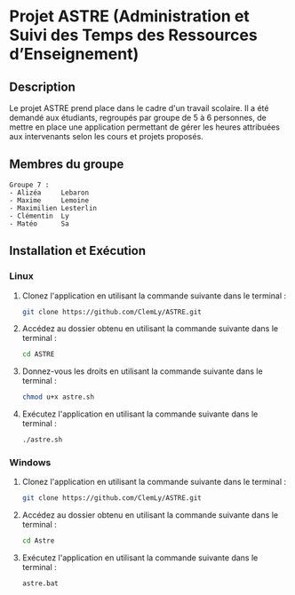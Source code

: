 # Projet ASTRE (Administration et Suivi des Temps des Ressources d’Enseignement)

## Description

Le projet ASTRE prend place dans le cadre d'un travail scolaire. 
Il a été demandé aux étudiants, regroupés par groupe de 5 à 6 personnes, de mettre en place une application permettant de gérer les heures attribuées aux intervenants selon les cours et projets proposés.


## Membres du groupe 

	Groupe 7 :
	- Alizéa     Lebaron
	- Maxime     Lemoine
	- Maximilien Lesterlin
	- Clémentin  Ly
	- Matéo      Sa


## Installation et Exécution

### Linux

1. Clonez l'application en utilisant la commande suivante dans le terminal :

   ```bash
   git clone https://github.com/ClemLy/ASTRE.git
   
2. Accédez au dossier obtenu en utilisant la commande suivante dans le terminal :

   ```bash
   cd ASTRE

4. Donnez-vous les droits en utilisant la commande suivante dans le terminal :

   ```bash
   chmod u+x astre.sh

5. Exécutez l'application en utilisant la commande suivante dans le terminal :

   ```bash
   ./astre.sh


### Windows

1. Clonez l'application en utilisant la commande suivante dans le terminal :

   ```bash
   git clone https://github.com/ClemLy/ASTRE.git
   
2. Accédez au dossier obtenu en utilisant la commande suivante dans le terminal :

   ```bash
   cd Astre

3. Exécutez l'application en utilisant la commande suivante dans le terminal :

   ```bash
   astre.bat
